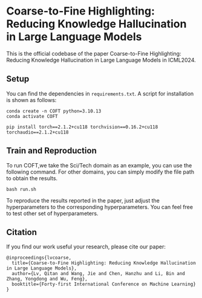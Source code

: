 # Coarse-to-Fine Highlighting: Reducing Knowledge Hallucination in Large Language Models

This is the official codebase of the paper Coarse-to-Fine Highlighting: Reducing Knowledge Hallucination in Large Language Models in ICML2024.

## Setup

You can find the dependencies in `requirements.txt`. A script for installation is shown as follows:

```shell
conda create -n COFT python=3.10.13
conda activate COFT

pip install torch==2.1.2+cu118 torchvision==0.16.2+cu118 torchaudio==2.1.2+cu118
```

## Train and Reproduction

To run COFT,we take the Sci/Tech domain as an example, you can use the following command. For other domains, you can simply modify the file path to obtain the results.
```shell
bash run.sh
```

To reproduce the results reported in the paper, just adjust the hyperparameters to the corresponding hyperparameters. You can feel free to test other set of hyperparameters.

## Citation

If you find our work useful your research, please cite our paper:

```
@inproceedings{lvcoarse,
  title={Coarse-to-Fine Highlighting: Reducing Knowledge Hallucination in Large Language Models},
  author={Lv, Qitan and Wang, Jie and Chen, Hanzhu and Li, Bin and Zhang, Yongdong and Wu, Feng},
  booktitle={Forty-first International Conference on Machine Learning}
}
```
